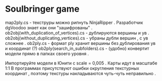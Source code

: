 # Soulbringer game

map2ply.cs - текструры можно рипнуть NinjaRipper . Разработчик dgVoodoo знает как они "зашифрованы" . 
ob2obj(with_duplication_of_vertices).cs - дублируются вершины и ув .
ob2obj(without_duplicating_vertices).cs - убраны дубли вершин , с ув сложнее . 
ob2ply.cs	- формат ply хранит вершины без дублирования ув и координат (?)
ob2ply(search_in_subfolders).cs - (удобно) конвертит модели прямо в папках своего уровня . 

Импортируйте модели в Юнити с scale = 0,005 . Карты идут в масштабе 1:1
В программах присутствуют ошибки округления текстурных координат , поэтому текстуры накладываются чуть-чуть неправильно .
